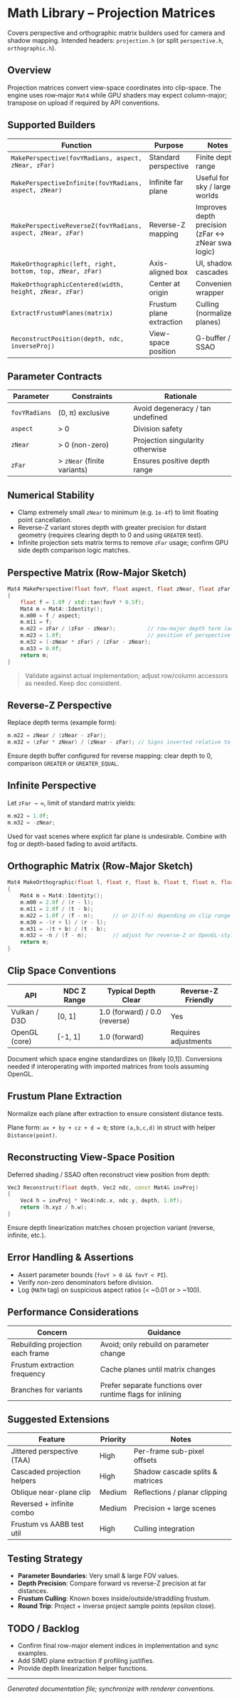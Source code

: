 # Math Library – Projection Matrices

Covers perspective and orthographic matrix builders used for camera and shadow mapping. Intended headers: `projection.h` (or split `perspective.h`, `orthographic.h`).

## Overview

Projection matrices convert view-space coordinates into clip-space. The engine uses row‑major `Mat4` while GPU shaders may expect column-major; transpose on upload if required by API conventions.

## Supported Builders

| Function | Purpose | Notes |
|----------|---------|-------|
| `MakePerspective(fovYRadians, aspect, zNear, zFar)` | Standard perspective | Finite depth range |
| `MakePerspectiveInfinite(fovYRadians, aspect, zNear)` | Infinite far plane | Useful for sky / large worlds |
| `MakePerspectiveReverseZ(fovYRadians, aspect, zNear, zFar)` | Reverse-Z mapping | Improves depth precision (zFar <-> zNear swap logic) |
| `MakeOrthographic(left, right, bottom, top, zNear, zFar)` | Axis-aligned box | UI, shadow cascades |
| `MakeOrthographicCentered(width, height, zNear, zFar)` | Center at origin | Convenience wrapper |
| `ExtractFrustumPlanes(matrix)` | Frustum plane extraction | Culling (normalize planes) |
| `ReconstructPosition(depth, ndc, inverseProj)` | View-space position | G-buffer / SSAO |

## Parameter Contracts

| Parameter | Constraints | Rationale |
|-----------|-------------|-----------|
| `fovYRadians` | (0, π) exclusive | Avoid degeneracy / tan undefined |
| `aspect` | > 0 | Division safety |
| `zNear` | > 0 (non-zero) | Projection singularity otherwise |
| `zFar` | > `zNear` (finite variants) | Ensures positive depth range |

## Numerical Stability

- Clamp extremely small `zNear` to minimum (e.g. `1e-4f`) to limit floating point cancellation.
- Reverse-Z variant stores depth with greater precision for distant geometry (requires clearing depth to 0 and using `GREATER` test).
- Infinite projection sets matrix terms to remove `zFar` usage; confirm GPU side depth comparison logic matches.

## Perspective Matrix (Row-Major Sketch)

```cpp
Mat4 MakePerspective(float fovY, float aspect, float zNear, float zFar)
{
    float f = 1.0f / std::tan(fovY * 0.5f);
    Mat4 m = Mat4::Identity();
    m.m00 = f / aspect;
    m.m11 = f;
    m.m22 = zFar / (zFar - zNear);          // row-major depth term (adjust if convention differs)
    m.m23 = 1.0f;                           // position of perspective term
    m.m32 = (-zNear * zFar) / (zFar - zNear);
    m.m33 = 0.0f;
    return m;
}
```

> Validate against actual implementation; adjust row/column accessors as needed. Keep doc consistent.

## Reverse-Z Perspective

Replace depth terms (example form):

```cpp
m.m22 = zNear / (zNear - zFar);
m.m32 = (zFar * zNear) / (zNear - zFar); // Signs inverted relative to standard
```

Ensure depth buffer configured for reverse mapping: clear depth to 0, comparison `GREATER` or `GREATER_EQUAL`.

## Infinite Perspective

Let `zFar → ∞`, limit of standard matrix yields:

```cpp
m.m22 = 1.0f;
m.m32 = -zNear;
```

Used for vast scenes where explicit far plane is undesirable. Combine with fog or depth-based fading to avoid artifacts.

## Orthographic Matrix (Row-Major Sketch)

```cpp
Mat4 MakeOrthographic(float l, float r, float b, float t, float n, float f)
{
    Mat4 m = Mat4::Identity();
    m.m00 = 2.0f / (r - l);
    m.m11 = 2.0f / (t - b);
    m.m22 = 1.0f / (f - n);      // or 2/(f-n) depending on clip range convention
    m.m30 = -(r + l) / (r - l);
    m.m31 = -(t + b) / (t - b);
    m.m32 = -n / (f - n);        // adjust for reverse-Z or OpenGL-style [-1,1]
    return m;
}
```

## Clip Space Conventions

| API | NDC Z Range | Typical Depth Clear | Reverse-Z Friendly |
|-----|-------------|---------------------|--------------------|
| Vulkan / D3D | [0, 1] | 1.0 (forward) / 0.0 (reverse) | Yes |
| OpenGL (core) | [-1, 1] | 1.0 (forward) | Requires adjustments |

Document which space engine standardizes on (likely [0,1]). Conversions needed if interoperating with imported matrices from tools assuming OpenGL.

## Frustum Plane Extraction

Normalize each plane after extraction to ensure consistent distance tests.

Plane form: `ax + by + cz + d = 0`; store `(a,b,c,d)` in struct with helper `Distance(point)`.

## Reconstructing View-Space Position

Deferred shading / SSAO often reconstruct view position from depth:

```cpp
Vec3 Reconstruct(float depth, Vec2 ndc, const Mat4& invProj)
{
    Vec4 h = invProj * Vec4(ndc.x, ndc.y, depth, 1.0f);
    return (h.xyz / h.w);
}
```

Ensure depth linearization matches chosen projection variant (reverse, infinite, etc.).

## Error Handling & Assertions

- Assert parameter bounds (`fovY > 0 && fovY < PI`).
- Verify non-zero denominators before division.
- Log (`MATH` tag) on suspicious aspect ratios (< ~0.01 or > ~100).

## Performance Considerations

| Concern | Guidance |
|---------|----------|
| Rebuilding projection each frame | Avoid; only rebuild on parameter change |
| Frustum extraction frequency | Cache planes until matrix changes |
| Branches for variants | Prefer separate functions over runtime flags for inlining |

## Suggested Extensions

| Feature | Priority | Notes |
|---------|----------|-------|
| Jittered perspective (TAA) | High | Per-frame sub-pixel offsets |
| Cascaded projection helpers | High | Shadow cascade splits & matrices |
| Oblique near-plane clip | Medium | Reflections / planar clipping |
| Reversed + infinite combo | Medium | Precision + large scenes |
| Frustum vs AABB test util | High | Culling integration |

## Testing Strategy

- **Parameter Boundaries**: Very small & large FOV values.
- **Depth Precision**: Compare forward vs reverse-Z precision at far distances.
- **Frustum Culling**: Known boxes inside/outside/straddling frustum.
- **Round Trip**: Project + inverse project sample points (epsilon close).

## TODO / Backlog

- Confirm final row-major element indices in implementation and sync examples.
- Add SIMD plane extraction if profiling justifies.
- Provide depth linearization helper functions.

---

*Generated documentation file; synchronize with renderer conventions.*
